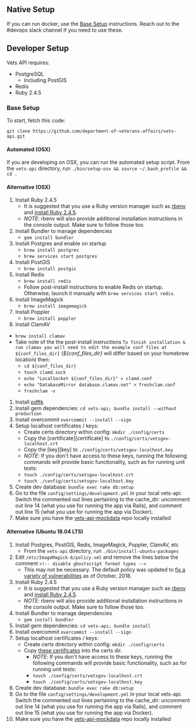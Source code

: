## Native Setup

If you can run docker, use the [Base Setup](/README.md#base-setup) instructions. Reach out to the #devops slack channel if you need to use these.

## Developer Setup

Vets API requires:
- PostgreSQL
    - Including PostGIS
- Redis
- Ruby 2.4.5

### Base Setup

To start, fetch this code:

`git clone https://github.com/department-of-veterans-affairs/vets-api.git`


#### Automated (OSX)

If you are developing on OSX, you can run the automated setup script. From
the `vets-api` directory, run `./bin/setup-osx && source ~/.bash_profile && cd
.`

#### Alternative (OSX)

1. Install Ruby 2.4.5
   - It is suggested that you use a Ruby version manager such as
    [rbenv](https://github.com/rbenv/rbenv#installation) and
    [install Ruby 2.4.5](https://github.com/rbenv/rbenv#installing-ruby-versions).
   - *NOTE*: rbenv will also provide additional installation instructions in the
    console output. Make sure to follow those too.
1. Install Bundler to manage dependencies
   - `gem install bundler`
1. Install Postgres and enable on startup
   - `brew install postgres`
   - `brew services start postgres`
1. Install PostGIS
   - `brew install postgis`
1. Install Redis
   - `brew install redis`
   - Follow post-install instructions to enable Redis on startup. Otherwise,
    launch it manually with `brew services start redis`.
1. Install ImageMagick
   - `brew install imagemagick`
1. Install Poppler
   -  `brew install poppler`
1. Install ClamAV
  - `brew install clamav`
  - Take note of the the post-install instructions `To finish installation & run
    clamav
  you will need to edit the example conf files at ${conf_files_dir}`
(_${conf_files_dir}_ 
  will differ based on your homebrew location) then:
    - `cd ${conf_files_dir}`
    - `touch clamd.sock`
    - `echo "LocalSocket ${conf_files_dir}" > clamd.conf` 
    - `echo "DatabaseMirror database.clamav.net" > freshclam.conf`
    - `freshclam -v`
1. Install [pdftk](https://www.pdflabs.com/tools/pdftk-the-pdf-toolkit/pdftk_server-2.02-mac_osx-10.11-setup.pkg)
1. Install gem dependencies: `cd vets-api; bundle install --without production`
1. Install overcommit `overcommit --install --sign`
1. Setup localhost certificates / keys:
   - Create certs directory within config:  `mkdir ./config/certs`
   - Copy the [certificate][certificate] to `./config/certs/vetsgov-localhost.crt`
   - Copy the [key][key] to `./config/certs/vetsgov-localhost.key`
   - *NOTE*: If you don't have access to these keys, running the following
     commands will provide basic functionality, such as for running unit tests:
   - `touch ./config/certs/vetsgov-localhost.crt`
   - `touch ./config/certs/vetsgov-localhost.key`
1. Create dev database: `bundle exec rake db:setup`
1. Go to the file `config/settings/development.yml` in your local vets-api. Switch the commented out lines pertaining to the cache_dir: uncomment out line 14 (what you use for running the app via Rails), and comment out line 15 (what you use for running the app via Docker).
1. Make sure you have the [vets-api-mockdata](https://github.com/department-of-veterans-affairs/vets-api-mockdata) repo locally installed

#### Alternative (Ubuntu 18.04 LTS)
1. Install Postgres, PostGIS, Redis, ImageMagick, Poppler, ClamAV, etc
   - From the `vets-api` directory, run `./bin/install-ubuntu-packages`
1. Edit `/etc/ImageMagick-6/policy.xml` and remove the lines below the comment `<!-- disable ghostscript format types -->`
   - This may not be necessary. The default policy was updated to [fix a variety of vulnerabilities](https://usn.ubuntu.com/3785-1/) as of October, 2018.
1. Install Ruby 2.4.5
   - It is suggested that you use a Ruby version manager such as
    [rbenv](https://github.com/rbenv/rbenv#installation) and
    [install Ruby 2.4.5](https://github.com/rbenv/rbenv#installing-ruby-versions).
   - *NOTE*: rbenv will also provide additional installation instructions in the
    console output. Make sure to follow those too.
1. Install Bundler to manage dependencies
   - `gem install bundler`
1. Install gem dependencies: `cd vets-api; bundle install`
1. Install overcommit `overcommit --install --sign`
1. Setup localhost certificates / keys:
   - Create certs directory within config:  `mkdir ./config/certs`
   - Copy [these certificates](https://github.com/department-of-veterans-affairs/vets.gov-team/tree/master/Products/Identity/Files_From_IDme/development-certificates) into the certs dir.
       - *NOTE*: If you don't have access to these keys, running the following
         commands will provide basic functionality, such as for running unit tests:
       - `touch ./config/certs/vetsgov-localhost.crt`
       - `touch ./config/certs/vetsgov-localhost.key`
1. Create dev database: `bundle exec rake db:setup`
1. Go to the file `config/settings/development.yml` in your local vets-api. Switch the commented out lines pertaining to the cache_dir: uncomment out line 14 (what you use for running the app via Rails), and comment out line 15 (what you use for running the app via Docker).
1. Make sure you have the [vets-api-mockdata](https://github.com/department-of-veterans-affairs/vets-api-mockdata) repo locally installed


